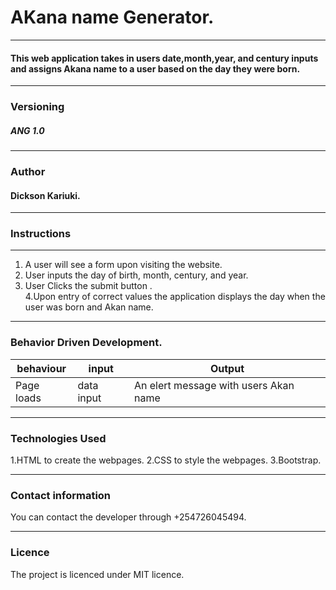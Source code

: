 # AKana name Generator.

---

#### This web application takes in users date,month,year, and century inputs and assigns Akana name to a user based on the day they were born.

---

### Versioning

##### ANG 1.0

---

### Author

#### Dickson Kariuki.

---

### Instructions

---

1. A user will see a form upon visiting the website.
2. User inputs the day of birth, month, century, and year.
3. User Clicks the submit button .\
   4.Upon entry of correct values the application displays the day when the user was born and Akan name.

---

### Behavior Driven Development.

| behaviour  | input      | Output                                |
| ---------- | ---------- | ------------------------------------- |
| Page loads | data input | An elert message with users Akan name |

---

### Technologies Used

1.HTML to create the webpages.
2.CSS to style the webpages.
3.Bootstrap.

---

### Contact information

You can contact the developer through +254726045494.

---

### Licence

The project is licenced under MIT licence.
